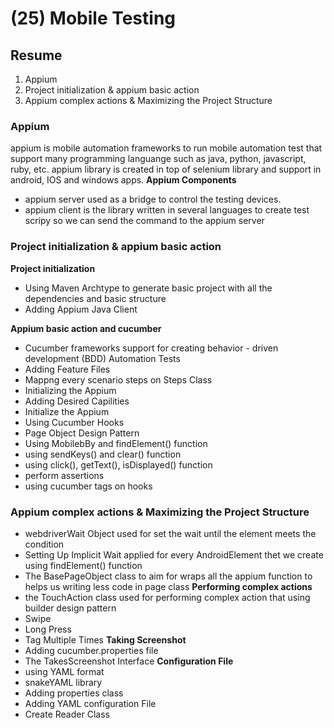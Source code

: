 # (25) Mobile Testing

## Resume
1. Appium
2. Project initialization & appium basic action
3. Appium complex actions & Maximizing the Project Structure

### Appium
appium is mobile automation frameworks to run mobile automation test that support many programming languange such as java, python, javascript, ruby, etc. appium library is created in top of selenium library and support in android, IOS and windows apps. 
**Appium Components**
- appium server used as a bridge to control the testing devices.
- appium client is the library written in several languages to create test scripy so we can send the command to the appium server

### Project initialization & appium basic action
**Project initialization**
- Using Maven Archtype
to generate basic project with all the dependencies and basic structure
- Adding Appium Java Client

**Appium basic action and cucumber**
- Cucumber frameworks
	support for creating behavior - driven development (BDD) Automation Tests
- Adding Feature Files
- Mappng every scenario steps on Steps Class
- Initializing the Appium
- Adding Desired Capilities
- Initialize the Appium 
- Using Cucumber Hooks
- Page Object Design Pattern
- Using MobilebBy and findElement() function
- using sendKeys() and clear() function
- using click(), getText(), isDisplayed() function
- perform assertions
- using cucumber tags on hooks

### Appium complex actions & Maximizing the Project Structure

- webdriverWait Object
	used for set the wait until the element meets the condition
- Setting Up Implicit Wait
	applied for every AndroidElement thet we create using findElement() function 
- The BasePageObject class
	to aim for wraps all the appium function to helps us writing less code in page class
**Performing complex actions**
- the TouchAction class
	used for performing complex action that using builder design pattern 
- Swipe
- Long Press
- Tag Multiple Times
 **Taking Screenshot**
 - Adding cucumber.properties file
 - The TakesScreenshot Interface
 **Configuration File**
 - using YAML format
 - snakeYAML library
 - Adding properties class
 - Adding YAML configuration File
 - Create Reader Class




